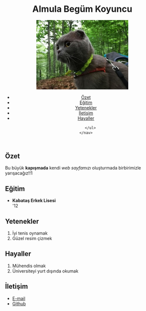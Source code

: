<!DOCTYPE html>
<html lang="tr">
<head>
    <meta charset="UTF-8">
    <title>Almula Begüm Koyuncu</title>
    <link rel="stylesheet" type="text/css" href="css/style.css">
</head>
<body>
<header>
    <h1>Almula Begüm Koyuncu</h1>
    <img src="image/kedi.jpeg" width="300" alt="Almula Begüm Koyuncu"/>
    <nav>
        <ul>
            <li><a href="#summary">Özet</a></li>
            <li><a href="#education">Eğitim</a></li>
            <li><a href="#skills">Yetenekler</a></li>
            <li><a href="#contact">İletişim</a></li>
			<li><a href="#hayaller">Hayaller</a></li>

        </ul>
    </nav>
</header>
<main>
    <article>
        <section id="summary">
            <h2>
                Özet
            </h2>
            <p>
                Bu büyük <b>kapışmada</b> kendi <i>web sayfamızı</i> oluşturmada birbirimizle yarışacağız!!1
            </p>
        </section>
        <section id="education">
            <h2>Eğitim</h2>
            <ul>
                <li>
                    <strong >Kabataş Erkek Lisesi</strong><br>
                    '12<br>
                </li>
            </ul>
        </section>
        <section id="skills">
            <h2>Yetenekler</h2>
            <ol>
                <li>
                    İyi tenis oynamak
                </li>
                <li>
                    Güzel resim çizmek
                </li>
            </ol>
        </section>
		<section id="hayaller">
            <h2>Hayaller</h2>
            <ol>
                <li>
                   Mühendis olmak
                </li>
                <li>
Üniversiteyi yurt dışında okumak                </li>
            </ol>
        </section>
    </article>
</main>
<footer>
    <section id="contact">
        <h2>İletişim</h2>
        <ul>
            <li>
                <a href="almulakoyuncu@icloud.com">E-mail</a>
            </li>
			<li><a href="https://kelrot17.github.io/dnme/">Github</a></li>
        </ul>
    </section>
</footer>
</body>
</html>
